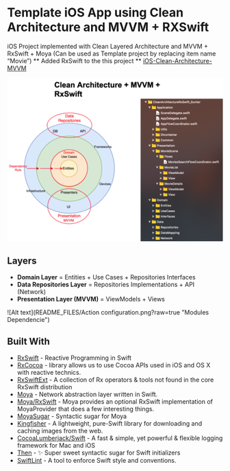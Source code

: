 # Template iOS App using Clean Architecture and MVVM + RXSwift
iOS Project implemented with Clean Layered Architecture and MVVM + RxSwift + Moya (Can be used as Template project by replacing item name “Movie”) ** Added RxSwift to the this project ** [iOS-Clean-Architecture-MVVM](https://github.com/kudoleh/iOS-Clean-Architecture-MVVM)

![Alt text](README_FILES/Clean_Architecture.png?raw=true "Clean Architecture Layers")


## Layers
* **Domain Layer** = Entities + Use Cases + Repositories Interfaces
* **Data Repositories Layer** = Repositories Implementations + API (Network)
* **Presentation Layer (MVVM)** = ViewModels + Views

![Alt text](README_FILES/Action configuration.png?raw=true "Modules Dependencie")

## Built With
- [RxSwift](https://github.com/ReactiveX/RxSwift) - Reactive Programming in Swift
- [RxCocoa](https://github.com/ReactiveX/RxSwift) - library allows us to use Cocoa APIs used in iOS and OS X with reactive technics.
- [RxSwiftExt](https://github.com/RxSwiftCommunity/RxSwiftExt) - A collection of Rx operators & tools not found in the core RxSwift distribution
- [Moya](https://github.com/Moya/Moya) - Network abstraction layer written in Swift.
- [Moya/RxSwift](https://github.com/Moya/Moya/blob/master/docs/RxSwift.md) - Moya provides an optional RxSwift implementation of MoyaProvider that does a few interesting things. 
- [MoyaSugar](https://github.com/devxoul/MoyaSugar) - Syntactic sugar for Moya
- [Kingfisher](https://github.com/onevcat/Kingfisher) - A lightweight, pure-Swift library for downloading and caching images from the web.
- [CocoaLumberjack/Swift](https://github.com/CocoaLumberjack/CocoaLumberjack) - A fast & simple, yet powerful & flexible logging framework for Mac and iOS
- [Then](https://github.com/devxoul/Then) - ✨ Super sweet syntactic sugar for Swift initializers
- [SwiftLint](https://github.com/realm/SwiftLint) - A tool to enforce Swift style and conventions.


